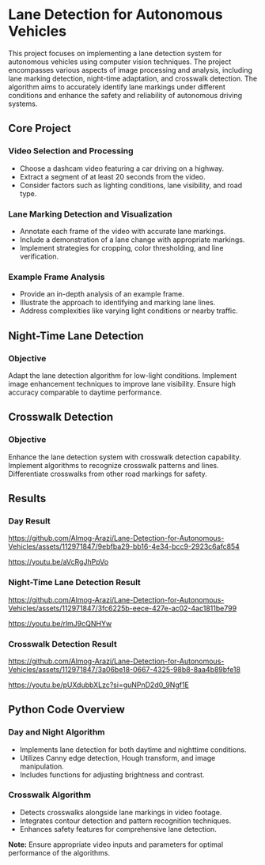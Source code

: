 # Lane Detection for Autonomous Vehicles

This project focuses on implementing a lane detection system for autonomous vehicles using computer vision techniques. The project encompasses various aspects of image processing and analysis, including lane marking detection, night-time adaptation, and crosswalk detection. The algorithm aims to accurately identify lane markings under different conditions and enhance the safety and reliability of autonomous driving systems.

## Core Project

### Video Selection and Processing
- Choose a dashcam video featuring a car driving on a highway.
- Extract a segment of at least 20 seconds from the video.
- Consider factors such as lighting conditions, lane visibility, and road type.

### Lane Marking Detection and Visualization
- Annotate each frame of the video with accurate lane markings.
- Include a demonstration of a lane change with appropriate markings.
- Implement strategies for cropping, color thresholding, and line verification.

### Example Frame Analysis
- Provide an in-depth analysis of an example frame.
- Illustrate the approach to identifying and marking lane lines.
- Address complexities like varying light conditions or nearby traffic.

## Night-Time Lane Detection

### Objective
Adapt the lane detection algorithm for low-light conditions.
Implement image enhancement techniques to improve lane visibility.
Ensure high accuracy comparable to daytime performance.

## Crosswalk Detection

### Objective
Enhance the lane detection system with crosswalk detection capability.
Implement algorithms to recognize crosswalk patterns and lines.
Differentiate crosswalks from other road markings for safety.

## Results
### Day Result

https://github.com/Almog-Arazi/Lane-Detection-for-Autonomous-Vehicles/assets/112971847/9ebfba29-bb16-4e34-bcc9-2923c6afc854

https://youtu.be/aVcRgJhPpVo



### Night-Time Lane Detection Result


https://github.com/Almog-Arazi/Lane-Detection-for-Autonomous-Vehicles/assets/112971847/3fc6225b-eece-427e-ac02-4ac1811be799

https://youtu.be/rlmJ9cQNHYw

### Crosswalk Detection Result


https://github.com/Almog-Arazi/Lane-Detection-for-Autonomous-Vehicles/assets/112971847/3a06be18-0667-4325-98b8-8aa4b89bfe18


https://youtu.be/pUXdubbXLzc?si=guNPnD2d0_9Ngf1E
## Python Code Overview

### Day and Night Algorithm
- Implements lane detection for both daytime and nighttime conditions.
- Utilizes Canny edge detection, Hough transform, and image manipulation.
- Includes functions for adjusting brightness and contrast.

### Crosswalk Algorithm
- Detects crosswalks alongside lane markings in video footage.
- Integrates contour detection and pattern recognition techniques.
- Enhances safety features for comprehensive lane detection.

**Note:** Ensure appropriate video inputs and parameters for optimal performance of the algorithms.
